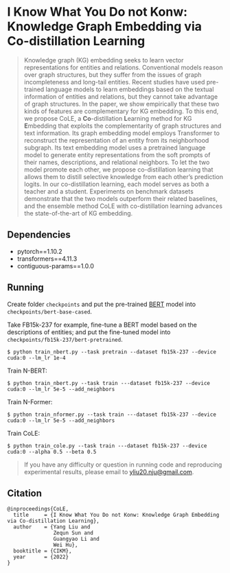 # I Know What You Do not Konw: Knowledge Graph Embedding via Co-distillation Learning

> Knowledge graph (KG) embedding seeks to learn vector representations for entities and relations. Conventional models reason over graph structures, but they suffer from the issues of graph incompleteness and long-tail entities. Recent studies have used pre-trained language models to learn embeddings based on the textual information of entities and relations, but they cannot take advantage of graph structures. In the paper, we show empirically that these two kinds of features are complementary for KG embedding. To this end, we propose CoLE, a **Co**-distillation **L**earning method for KG **E**mbedding that exploits the complementarity of graph structures and text information. Its graph embedding model employs Transformer to reconstruct the representation of an entity from its neighborhood subgraph. Its text embedding model uses a pretrained language model to generate entity representations from the soft prompts of their names, descriptions, and relational neighbors. To let the two model promote each other, we propose co-distillation learning that allows them to distill selective knowledge from each other’s prediction logits. In our co-distillation learning, each model serves as both a teacher and a student. Experiments on benchmark datasets demonstrate that the two models outperform their related baselines, and the ensemble method CoLE with co-distillation learning advances the state-of-the-art of KG embedding.

## Dependencies

- pytorch==1.10.2
- transformers==4.11.3
- contiguous-params==1.0.0


## Running
Create folder `checkpoints` and put the pre-trained [BERT](https://huggingface.co/bert-base-cased/tree/main) model into `checkpoints/bert-base-cased`.

Take FB15k-237 for example, fine-tune a BERT model based on the descriptions of entities; and put the fine-tuned model into `checkpoints/fb15k-237/bert-pretrained`.
```
$ python train_nbert.py --task pretrain --dataset fb15k-237 --device cuda:0 --lm_lr 1e-4
```

Train N-BERT:
```
$ python train_nbert.py --task train ---dataset fb15k-237 --device cuda:0 --lm_lr 5e-5 --add_neighbors
```

Train N-Former:
```
$ python train_nformer.py --task train ---dataset fb15k-237 --device cuda:0 --lm_lr 5e-5 --add_neighbors
```

Train CoLE:
```
$ python train_cole.py --task train ---dataset fb15k-237 --device cuda:0 --alpha 0.5 --beta 0.5
```

> If you have any difficulty or question in running code and reproducing experimental results, please email to yliu20.nju@gmail.com.

## Citation

```
@inproceedings{CoLE,
  title     = {I Know What You Do not Konw: Knowledge Graph Embedding via Co-distillation Learning},
  author    = {Yang Liu and 
               Zequn Sun and 
               Guangyao Li and 
               Wei Hu},
  booktitle = {CIKM},
  year      = {2022}
}
```
